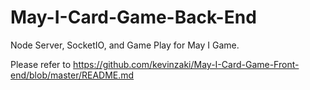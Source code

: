 # May-I-Card-Game-Back-End
Node Server, SocketIO, and Game Play for May I Game.

Please refer to https://github.com/kevinzaki/May-I-Card-Game-Front-end/blob/master/README.md
